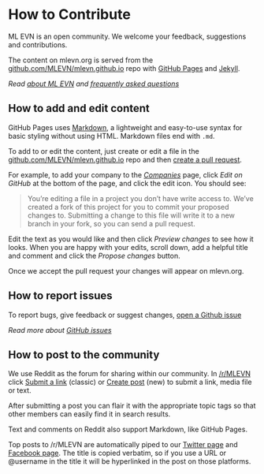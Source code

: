 # How to Contribute

ML EVN is an open community.  We welcome your feedback, suggestions and contributions.

The content on mlevn.org is served from the [github.com/MLEVN/mlevn.github.io](https://github.com/MLEVN/mlevn.github.io) repo with [GitHub Pages](https://guides.github.com/features/pages/) and [Jekyll](https://help.github.com/articles/about-github-pages-and-jekyll/). 

*Read [about ML EVN](/about/) and [frequently asked questions](/faq/)*

## How to add and edit content
GitHub Pages uses [Markdown](https://guides.github.com/features/mastering-markdown/), a lightweight and easy-to-use syntax for basic styling without using HTML.  Markdown files end with `.md`.

To add to or edit the content, just create or edit a file in the [github.com/MLEVN/mlevn.github.io](https://github.com/MLEVN/mlevn.github.io) repo and then [create a pull request](https://help.github.com/articles/creating-a-pull-request/).

For example, to add your company to the [*Companies*](/companies/) page, click *Edit on GitHub* at the bottom of the page, and click the <i class="fas fa-pencil-alt"></i> edit icon.  You should see:

> You’re editing a file in a project you don’t have write access to. We’ve created a fork of this project for you to commit your proposed changes to. Submitting a change to this file will write it to a new branch in your fork, so you can send a pull request.

Edit the text as you would like and then click *Preview changes* to see how it looks.  When you are happy with your edits, scroll down, add a helpful title and comment and click the *Propose changes* button.

Once we accept the pull request your changes will appear on mlevn.org.

## How to report issues
To report bugs, give feedback or suggest changes, [open a Github issue](https://github.com/MLEVN/mlevn.github.io/issues/new)

*Read more about [GitHub issues](https://guides.github.com/features/issues/)*

## How to post to the community

We use Reddit as the forum for sharing within our community.  In [/r/MLEVN](https://reddit.com/r/mlevn) click [Submit a link](https://www.reddit.com/r/MLEVN/submit) (classic) or [Create post](https://new.reddit.com/r/MLEVN/submit) (new) to submit a link, media file or text.

After submitting a post you can flair it with the appropriate topic tags so that other members can easily find it in search results.

Text and comments on Reddit also support Markdown, like GitHub Pages.

Top posts to /r/MLEVN are automatically piped to our [Twitter page](https://twitter.com/ML_EVN) and [Facebook page](https://www.facebook.com/MLEVN.org/).  The title is copied verbatim, so if you use a URL or @username in the title it will be hyperlinked in the post on those platforms.

